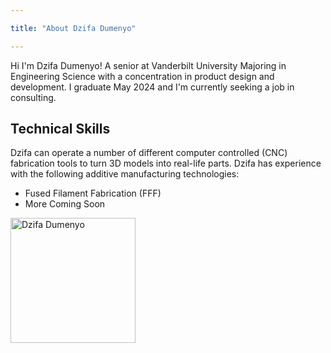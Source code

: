 ```yaml
---

title: "About Dzifa Dumenyo"

---
```


Hi I'm Dzifa Dumenyo! A senior at Vanderbilt University Majoring in Engineering Science with a concentration in product design and development. I graduate May 2024 and I'm currently seeking a job in consulting.


## Technical Skills

Dzifa can operate a number of different computer controlled (CNC) fabrication tools to turn 3D models into real-life parts. Dzifa has experience with the following additive manufacturing technologies:

* Fused Filament Fabrication (FFF)
* More Coming Soon




<img src="/assets/img/IMG_2958.jpeg" alt="Dzifa Dumenyo" style="width:200px;"/>
